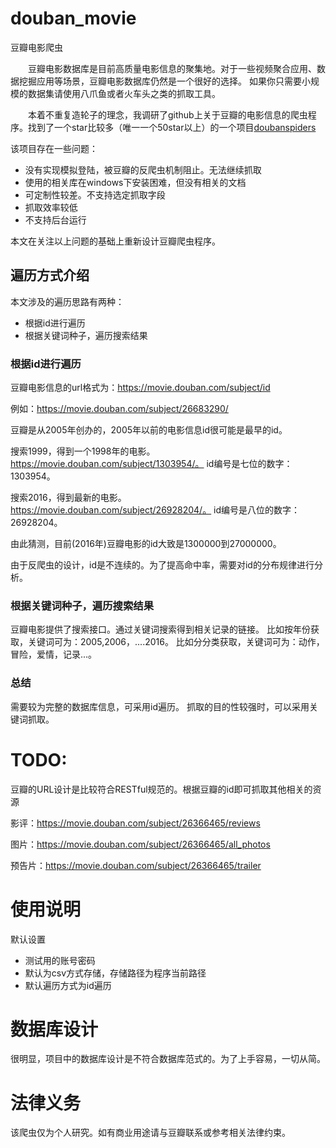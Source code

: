 # douban_movie

豆瓣电影爬虫

　　豆瓣电影数据库是目前高质量电影信息的聚集地。对于一些视频聚合应用、数据挖掘应用等场景，豆瓣电影数据库仍然是一个很好的选择。
	如果你只需要小规模的数据集请使用八爪鱼或者火车头之类的抓取工具。

　　本着不重复造轮子的理念，我调研了github上关于豆瓣的电影信息的爬虫程序。找到了一个star比较多（唯一一个50star以上）的一个项目[doubanspiders](https://github.com/dontcontactme/doubanspiders)

该项目存在一些问题：
- 没有实现模拟登陆，被豆瓣的反爬虫机制阻止。无法继续抓取
- 使用的相关库在windows下安装困难，但没有相关的文档
- 可定制性较差。不支持选定抓取字段
- 抓取效率较低
- 不支持后台运行

本文在关注以上问题的基础上重新设计豆瓣爬虫程序。

## 遍历方式介绍
本文涉及的遍历思路有两种：
- 根据id进行遍历
- 根据关键词种子，遍历搜索结果

### **根据id进行遍历**
豆瓣电影信息的url格式为：https://movie.douban.com/subject/id

例如：https://movie.douban.com/subject/26683290/

豆瓣是从2005年创办的，2005年以前的电影信息id很可能是最早的id。

搜索1999，得到一个1998年的电影。https://movie.douban.com/subject/1303954/。 id编号是七位的数字：1303954。

搜索2016，得到最新的电影。https://movie.douban.com/subject/26928204/。 id编号是八位的数字：26928204。

由此猜测，目前(2016年)豆瓣电影的id大致是1300000到27000000。

由于反爬虫的设计，id是不连续的。为了提高命中率，需要对id的分布规律进行分析。

### **根据关键词种子，遍历搜索结果**
豆瓣电影提供了搜索接口。通过关键词搜索得到相关记录的链接。
比如按年份获取，关键词可为：2005,2006，....2016。
比如分分类获取，关键词可为：动作，冒险，爱情，记录...。


### **总结**

需要较为完整的数据库信息，可采用id遍历。
抓取的目的性较强时，可以采用关键词抓取。

# TODO:
豆瓣的URL设计是比较符合RESTful规范的。根据豆瓣的id即可抓取其他相关的资源

影评：https://movie.douban.com/subject/26366465/reviews

图片：https://movie.douban.com/subject/26366465/all_photos

预告片：https://movie.douban.com/subject/26366465/trailer

# 使用说明
默认设置
- 测试用的账号密码
- 默认为csv方式存储，存储路径为程序当前路径
- 默认遍历方式为id遍历

# 数据库设计
很明显，项目中的数据库设计是不符合数据库范式的。为了上手容易，一切从简。

# 法律义务
该爬虫仅为个人研究。如有商业用途请与豆瓣联系或参考相关法律约束。
